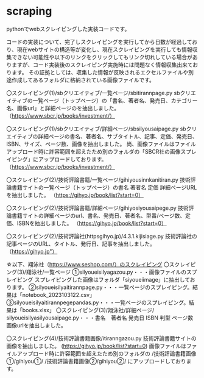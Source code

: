 # scraping
pythonでwebスクレイピングした実装コードです。

コードの実装について、完了しスクレイピングを実行してから日数が経過しており、現在webサイトの構造等が変化し、現在スクレイピングを実行しても情報収集できない可能性や以下のリンクをクリックしてもリンク切れしている場合がありますが、コード実装後のスクレイピング実施時には問題なく情報収集出来ております。
その証拠としては、収集した情報が反映されるエクセルファイルや別途作成してあるフォルダに格納されている画像ファイルです。


〇スクレイピング(1)/sbクリエイティブ/一覧ページ/sbitirannpage.py
sbクリエイティブの一覧ページ（トップページ）の「書名、著者名、発売日、カテゴリー名、画像url」と詳細ページのを抽出しました。
（https://www.sbcr.jp/books/investment/）

〇スクレイピング(1)/sbクリエイティブ/詳細ページ/sbsilyousaipage.py
sbクリエイティブの詳細ページの書名、著者名、サブタイトル、記事、定価、発売日、ISBN、サイズ、ページ数、画像を抽出しました。
尚、画像ファイルはファイルアップロード時に許容範囲を超えたため別のフォルダの「SBCR社の画像スプレイピング」にアップロードしております。
（https://www.sbcr.jp/books/investment/）

〇スクレイピング(2)/技術評論書籍/一覧ページ/gihiyousinnkanitiran.py
技術評論書籍サイトの一覧ページ（トップページ）の書名 著者名 定価 詳細ページURLを抽出しました。
（https://gihyo.jp/book/list?start=0）

〇スクレイピング(2)/技術評論書籍/詳細ページ/gihiyosiyousaipege.py
技術評論書籍サイトの詳細ページのurl、書名、発売日、著者名、型番/ページ数、定価、ISBNを抽出しました。
（https://gihyo.jp/book/list?start=0）

〇スクレイピング(2)/技術評論社(httpsgihyo.jp)/4.3.1.kijisiage.py
技術評論社の記事ページのURL、タイトル、発行日、記事を抽出しました。
（https://gihyo.jp"）

☆以下、翔泳社（https://www.seshop.com/）のスクレイピング
〇スクレイピング(3)/翔泳社/一覧ページ
①silyoueisilyagazou.py・・・画像ファイルのスプレイピング
スプレイピングした画像はフォルダ「siyoueiimage」に抽出しております。
②silyoueisilyaitirannpage.py・・・一覧ページのスプレイピング。結果は「notebook_2023103122.csv」
③silyoueisilyaitirannpegepandas.py・・・一覧ページのスプレイピング。結果は「books.xlsx」
〇スクレイピング(3)/翔泳社/詳細ページ/
silyoueisilyasilyousaipage.py・・・書名　著者名 発売日 ISBN  判型 ページ数 画像urlを抽出しました。

〇スクレイピング(4)/技術評論書籍画像/itiranngazou.py
技術評論書籍サイトの画像を抽出しました。
(https://gihyo.jp/book/list?start=0)
画像ファイルはファイルアップロード時に許容範囲を超えたため別のフォルダの
/技術評論書籍画像①/gihiyou①/
/技術評論書籍画像②/gihiyou②/
にアップロードしております。










